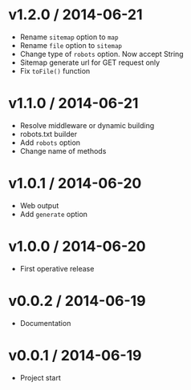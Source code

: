 v1.2.0 / 2014-06-21
==================

  * Rename `sitemap` option to `map`
  * Rename `file` option to `sitemap`
  * Change type of `robots` option. Now accept String
  * Sitemap generate url for GET request only
  * Fix `toFile()` function

v1.1.0 / 2014-06-21
==================

  * Resolve middleware or dynamic building
  * robots.txt builder
  * Add `robots` option
  * Change name of methods

v1.0.1 / 2014-06-20
==================

  * Web output
  * Add `generate` option

v1.0.0 / 2014-06-20
==================

  * First operative release

v0.0.2 / 2014-06-19
==================

  * Documentation

v0.0.1 / 2014-06-19
==================

  * Project start

